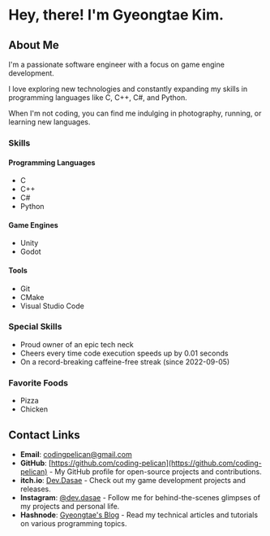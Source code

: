 # Hey, there! I'm Gyeongtae Kim.

## About Me

I'm a passionate software engineer with a focus on game engine development.

I love exploring new technologies and constantly expanding my skills in programming languages like C, C++, C#, and Python. 

When I'm not coding, you can find me indulging in photography, running, or learning new languages.

### Skills

#### Programming Languages

- C
- C++
- C#
- Python

#### Game Engines

- Unity
- Godot

#### Tools

- Git
- CMake
- Visual Studio Code

### Special Skills

- Proud owner of an epic tech neck
- Cheers every time code execution speeds up by 0.01 seconds
- On a record-breaking caffeine-free streak (since 2022-09-05)

### Favorite Foods

- Pizza
- Chicken

## Contact Links

- **Email**: <codingpelican@gmail.com>
- **GitHub**: [https://github.com/coding-pelican](https://github.com/coding-pelican) - My GitHub profile for open-source projects and contributions.
- **itch.io**: [Dev.Dasae](https://coding-pelican.itch.io/) - Check out my game development projects and releases.
- **Instagram**: [@dev.dasae](https://www.instagram.com/dev.dasae) - Follow me for behind-the-scenes glimpses of my projects and personal life.
- **Hashnode**: [Gyeongtae's Blog](https://dasae.hashnode.dev/) - Read my technical articles and tutorials on various programming topics.